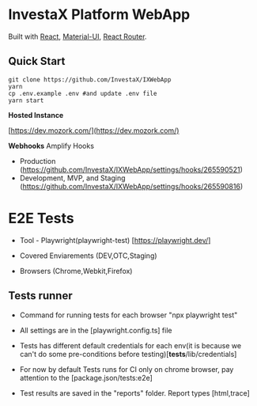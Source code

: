 # InvestaX Platform WebApp

Built with [React](https://facebook.github.io/react/), [Material-UI](https://material-ui.com), [React Router](https://reacttraining.com/react-router/).

## Quick Start

```
git clone https://github.com/InvestaX/IXWebApp
yarn
cp .env.example .env #and update .env file
yarn start
```

**Hosted Instance**

[https://dev.mozork.com/](https://dev.mozork.com/)


**Webhooks**
Amplify Hooks
- Production (https://github.com/InvestaX/IXWebApp/settings/hooks/265590521)
- Development, MVP, and Staging (https://github.com/InvestaX/IXWebApp/settings/hooks/265590816)

# E2E Tests
- Tool - Playwright(playwright-test) [https://playwright.dev/]

- Covered Enviarements (DEV,OTC,Staging)

- Browsers (Chrome,Webkit,Firefox)

## Tests runner
- Command for running tests for each browser "npx playwright test"

- All settings are in the [playwright.config.ts] file

- Tests has different default credentials for each env(it is because we can't do some pre-conditions before testing)[__tests__/lib/credentials]

- For now by default Tests runs for CI only on chrome browser, pay attention to the [package.json/tests:e2e]

- Test results are saved in the "reports" folder. Report types [html,trace]